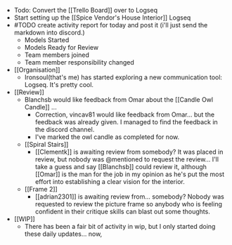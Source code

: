 - Todo: Convert the [[Trello Board]] over to Logseq
- Start setting up the [[Spice Vendor's House Interior]] Logseq
- #TODO create activity report for today and post it (i'll just send the markdown into discord.)
	- Models Started
	- Models Ready for Review
	- Team members joined
	- Team member responsibility changed
- [[Organisation]]
	- Ironsoul(that's me) has started exploring a new communication tool: Logseq. It's pretty cool.
- [[Review]]
	- Blanchsb would like feedback from Omar about the [[Candle Owl Candle]] ...
		- Correction, vincav81 would like feedback from Omar... but the feedback was already given. I managed to find the feedback in the discord channel.
		- I've marked the owl candle as completed for now.
	- [[Spiral Stairs]]
		- [[Clementk]] is awaiting review from somebody? It was placed in review, but nobody was @mentioned to request the review... I'll take a guess and say [[Blanchsb]] could review it, although [[Omar]] is the man for the job in my opinion as he's put the most effort into establishing a clear vision for the interior.
	- [[Frame 2]]
		- [[adrian2301]] is awaiting review from... somebody? Nobody was requested to review the picture frame so anybody who is feeling confident in their critique skills can blast out some thoughts.
- [[WIP]]
	- There has been a fair bit of activity in wip, but I only started doing these daily updates... now,